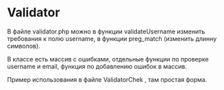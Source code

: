 # Validator

В файле validator.php можно в функции validateUsername изменить требования к полю username, в функции preg_match (изменить длинну символов).

В классе есть массив с ошибками, отдельные функции по проверке username и email, функция по добавлению ошибок в массив.

Пример использования в файле ValidatorChek , там простая форма.
